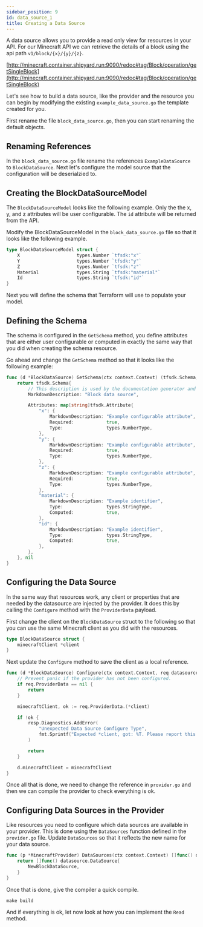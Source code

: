 ```yaml
---
sidebar_position: 9
id: data_source_1
title: Creating a Data Source
---
```


A data source allows you to provide a read only view for resources in your
API. For our Minecraft API we can retrieve the details of a block using
the api path `v1/block/{x}/{y}/{z}`.

[http://minecraft.container.shipyard.run:9090/redoc#tag/Block/operation/getSingleBlock](http://minecraft.container.shipyard.run:9090/redoc#tag/Block/operation/getSingleBlock)

Let's see how to build a data source, like the provider and the resource
you can begin by modifying the existing `example_data_source.go` the template
created for you.

First rename the file `block_data_source.go`, then you can start renaming
the default objects.

## Renaming References

In the `block_data_source.go` file rename the references `ExampleDataSource`
to `BlockDataSource`. Next let's configure the model source that the configuration
will be deserialzied to.

## Creating the BlockDataSourceModel

The `BlockDataSourceModel` looks like the following example. Only the the x,
y, and z attributes will be user configurable. The `id` attribute will be returned
from the API.

Modify the BlockDataSourceModel in the `block_data_source.go` file so that
it looks like the following example.

```go
type BlockDataSourceModel struct {
	X                     types.Number `tfsdk:"x"`
	Y                     types.Number `tfsdk:"y"`
	Z                     types.Number `tfsdk:"z"`
    Material              types.String `tfsdk:"material"`
	Id                    types.String `tfsdk:"id"`
}
```

Next you will define the schema that Terraform will use to populate your model.

## Defining the Schema

The schema is configured in the `GetSchema` method, you define attributes that
are either user configurable or computed in exactly the same way that you 
did when creating the schema resource.

Go ahead and change the `GetSchema` method so that it looks like the following
example:

```go
func (d *BlockDataSource) GetSchema(ctx context.Context) (tfsdk.Schema, diag.Diagnostics) {
	return tfsdk.Schema{
		// This description is used by the documentation generator and the language server.
		MarkdownDescription: "Block data source",

		Attributes: map[string]tfsdk.Attribute{
			"x": {
				MarkdownDescription: "Example configurable attribute",
				Required:            true,
				Type:                types.NumberType,
			},
			"y": {
				MarkdownDescription: "Example configurable attribute",
				Required:            true,
				Type:                types.NumberType,
			},
			"z": {
				MarkdownDescription: "Example configurable attribute",
				Required:            true,
				Type:                types.NumberType,
			},
            "material": {
				MarkdownDescription: "Example identifier",
				Type:                types.StringType,
				Computed:            true,
			},
			"id": {
				MarkdownDescription: "Example identifier",
				Type:                types.StringType,
				Computed:            true,
			},
		},
	}, nil
}
```

## Configuring the Data Source

In the same way that resources work, any client or properties that are needed
by the datasource are injected by the provider. It does this by calling the
`Configure` method with the `ProviderData` payload.

First change the client on the `BlockDataSource` struct to the following
so that you can use the same Minecraft client as you did with the resources.

```go
type BlockDataSource struct {
	minecraftClient *client
}
```

Next update the `Configure` method to save the client as a local reference. 

```go
func (d *BlockDataSource) Configure(ctx context.Context, req datasource.ConfigureRequest, resp *datasource.ConfigureResponse) {
	// Prevent panic if the provider has not been configured.
	if req.ProviderData == nil {
		return
	}

	minecraftClient, ok := req.ProviderData.(*client)

	if !ok {
		resp.Diagnostics.AddError(
			"Unexpected Data Source Configure Type",
			fmt.Sprintf("Expected *client, got: %T. Please report this issue to the provider developers.", req.ProviderData),
		)

		return
	}

	d.minecraftClient = minecraftClient
}
```

Once all that is done, we need to change the reference in `provider.go` and
then we can compile the provider to check everything is ok.

## Configuring Data Sources in the Provider

Like resources you need to configure which data sources are available in your
provider. This is done using the `DataSources` function defined in the `provider.go` file. Update `DataSources` so that it reflects the new name for your
data source.

```go
func (p *MinecraftProvider) DataSources(ctx context.Context) []func() datasource.DataSource {
	return []func() datasource.DataSource{
		NewBlockDataSource,
	}
}
```

Once that is done, give the compiler a quick compile.

```shell
make build
```

And if everything is ok, let now look at how you can implement the `Read` 
method.
